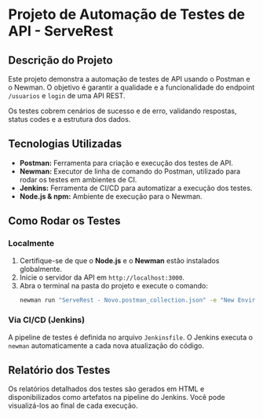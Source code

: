 # Projeto de Automação de Testes de API - ServeRest

## Descrição do Projeto
Este projeto demonstra a automação de testes de API usando o Postman e o Newman. O objetivo é garantir a qualidade e a funcionalidade do endpoint `/usuarios` e `login` de uma API REST.

Os testes cobrem cenários de sucesso e de erro, validando respostas, status codes e a estrutura dos dados.

## Tecnologias Utilizadas
* **Postman:** Ferramenta para criação e execução dos testes de API.
* **Newman:** Executor de linha de comando do Postman, utilizado para rodar os testes em ambientes de CI.
* **Jenkins:** Ferramenta de CI/CD para automatizar a execução dos testes.
* **Node.js & npm:** Ambiente de execução para o Newman.

## Como Rodar os Testes
### Localmente
1.  Certifique-se de que o **Node.js** e o **Newman** estão instalados globalmente.
2.  Inicie o servidor da API em `http://localhost:3000`.
3.  Abra o terminal na pasta do projeto e execute o comando:
    ```bash
    newman run "ServeRest - Novo.postman_collection.json" -e "New Environment.postman_environment.json" -r htmlextra
    ```
### Via CI/CD (Jenkins)
A pipeline de testes é definida no arquivo `Jenkinsfile`. O Jenkins executa o `newman` automaticamente a cada nova atualização do código.

## Relatório dos Testes
Os relatórios detalhados dos testes são gerados em HTML e disponibilizados como artefatos na pipeline do Jenkins. Você pode visualizá-los ao final de cada execução.
